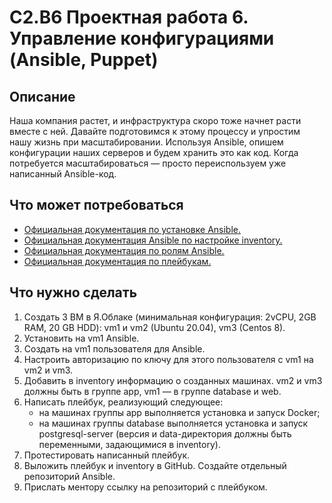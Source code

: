 # C2.B6 Проектная работа 6. Управление конфигурациями (Ansible, Puppet)

## Описание

Наша компания растет, и инфраструктура скоро тоже начнет расти вместе с ней. Давайте подготовимся к этому процессу и упростим нашу жизнь при масштабировании. Используя Ansible, опишем конфигурации наших серверов и будем хранить это как код. Когда потребуется масштабироваться — просто переиспользуем уже написанный Ansible-код.

## Что может потребоваться

- [Официальная документация по установке Ansible.](https://docs.ansible.com/ansible/latest/installation_guide/intro_installation.html)
- [Официальная документация Ansible по настройке inventory.](https://docs.ansible.com/ansible/latest/user_guide/intro_inventory.html)
- [Официальная документация по ролям Ansible.](https://docs.ansible.com/ansible/latest/user_guide/playbooks_reuse_roles.html)
- [Официальная документация по плейбукам.](https://docs.ansible.com/ansible/latest/user_guide/playbooks.html)

## Что нужно сделать

1. Создать 3 ВМ в Я.Облаке (минимальная конфигурация: 2vCPU, 2GB RAM, 20 GB HDD): vm1 и vm2 (Ubuntu 20.04), vm3 (Centos 8).
1. Установить на vm1 Ansible.
1. Создать на vm1 пользователя для Ansible.
1. Настроить авторизацию по ключу для этого пользователя с vm1 на vm2 и vm3.
1. Добавить в inventory информацию о созданных машинах. vm2 и vm3 должны быть в группе app, vm1 — в группе database и web.
1. Написать плейбук, реализующий следующее:
    - на машинах группы app выполняется установка и запуск Docker;
    - на машинах группы database выполняется установка и запуск postgresql-server (версия и data-директория должны быть переменными, задающимися в inventory).
1. Протестировать написанный плейбук.
1. Выложить плейбук и inventory в GitHub. Создайте отдельный репозиторий Ansible.
1. Прислать ментору ссылку на репозиторий с плейбуком.

